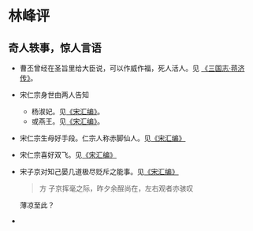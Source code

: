 # 林峰评

## 奇人轶事，惊人言语

- 曹丕曾经在圣旨里给大臣说，可以作威作福，死人活人。见 [《三国志·蒋济传》](#曹丕诏夏侯尚)。
- 宋仁宗身世由两人告知
    + 杨淑妃。见[《宋汇编》](#杨淑妃语仁宗)。
    + 或燕王。见[《宋汇编》](#吕夷简-宋人轶事-15)。
- 宋仁宗生母好手段。仁宗人称赤脚仙人。见[《宋汇编》](#李宸妃上位)
- 宋仁宗喜好双飞。见[《宋汇编》](#宋仁宗-宋人轶事-19)
- 宋子京对知己晏几道极尽贬斥之能事。见[《宋汇编》](#宋轶九-晏殊-27)

    > 方 子京挥毫之际，昨夕余酲尚在，左右观者亦骇叹

  薄凉至此？
- 
